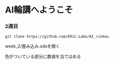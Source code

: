 # AI輪講へようこそ
### 2週目

```
git clone https://github.com/ERiC-Labo/AI_rinkou
```

week_2/畳み込み.odsを開く


色がついている部分に数値を当てはめる
